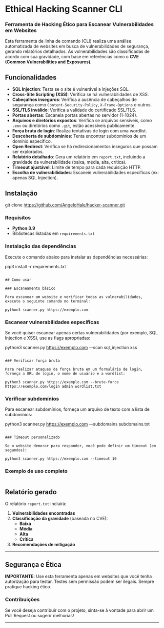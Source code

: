 # Ethical Hacking Scanner CLI

### Ferramenta de Hacking Ético para Escanear Vulnerabilidades em Websites

Esta ferramenta de linha de comando (CLI) realiza uma análise automatizada de websites em busca de vulnerabilidades de segurança, gerando relatórios detalhados. As vulnerabilidades são classificadas de acordo com sua gravidade, com base em referências como o **CVE (Common Vulnerabilities and Exposures)**.

## Funcionalidades

- **SQL Injection**: Testa se o site é vulnerável a injeções SQL.
- **Cross-Site Scripting (XSS)**: Verifica se há vulnerabilidades de XSS.
- **Cabeçalhos inseguros**: Verifica a ausência de cabeçalhos de segurança como `Content-Security-Policy`, `X-Frame-Options` e outros.
- **SSL/TLS inválido**: Verifica a validade do certificado SSL/TLS.
- **Portas abertas**: Escaneia portas abertas no servidor (1-1024).
- **Arquivos e diretórios expostos**: Verifica se arquivos sensíveis, como `.env` ou diretórios como `.git`, estão acessíveis publicamente.
- **Força bruta de login**: Realiza tentativas de login com uma wordlist.
- **Descoberta de subdomínios**: Tenta encontrar subdomínios de um domínio específico.
- **Open Redirect**: Verifica se há redirecionamentos inseguros que possam ser explorados.
- **Relatório detalhado**: Gera um relatório em `report.txt`, incluindo a gravidade da vulnerabilidade (baixa, média, alta, crítica).
- **Timeout ajustável**: Limite de tempo para cada requisição HTTP.
- **Escolha de vulnerabilidades**: Escaneie vulnerabilidades específicas (ex: apenas SQL Injection).

## Instalação
git clone https://github.com/AngeloHale/hacker-scanner.git
### Requisitos

- **Python 3.9**
- Bibliotecas listadas em `requirements.txt`

### Instalação das dependências

Execute o comando abaixo para instalar as dependências necessárias:

pip3 install -r requirements.txt
```

## Como usar

### Escaneamento básico

Para escanear um website e verificar todas as vulnerabilidades, execute o seguinte comando no terminal:

python3 scanner.py https://exemplo.com
```

### Escanear vulnerabilidades específicas

Se você quiser escanear apenas certas vulnerabilidades (por exemplo, SQL Injection e XSS), use as flags apropriadas:

python3 scanner.py https://exemplo.com --scan sql_injection xss
```

### Verificar força bruta

Para realizar ataques de força bruta em um formulário de login, forneça a URL de login, o nome de usuário e a wordlist:

python3 scanner.py https://exemplo.com --brute-force https://exemplo.com/login admin wordlist.txt
```

### Verificar subdomínios

Para escanear subdomínios, forneça um arquivo de texto com a lista de subdomínios:

python3 scanner.py https://exemplo.com --subdomains subdomains.txt
```

### Timeout personalizado

Se o website demorar para responder, você pode definir um timeout (em segundos):

python3 scanner.py https://exemplo.com --timeout 10
```

### Exemplo de uso completo

```python3 scanner.py https://exemplo.com --scan sql_injection xss --brute-force https://exemplo.com/login admin wordlist.txt --subdomains subdomains.txt --timeout 10
```

## Relatório gerado

O relatório `report.txt` incluirá:

1. **Vulnerabilidades encontradas**
2. **Classificação da gravidade** (baseada no CVE):
   - **Baixa**
   - **Média**
   - **Alta**
   - **Crítica**
3. **Recomendações de mitigação**

---

## Segurança e Ética

**IMPORTANTE**: Use esta ferramenta apenas em websites que você tenha autorização para testar. Testes sem permissão podem ser ilegais. Sempre pratique hacking ético.

### Contribuições

Se você deseja contribuir com o projeto, sinta-se à vontade para abrir um Pull Request ou sugerir melhorias!

---
